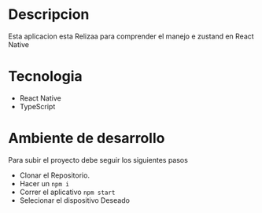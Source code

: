 # Descripcion

Esta aplicacion esta Relizaa para comprender el manejo e zustand en React Native

# Tecnologia

- React Native
- TypeScript

# Ambiente de desarrollo

Para subir el proyecto debe seguir los siguientes pasos

- Clonar el Repositorio.
- Hacer un `npm i`
- Correr el aplicativo `npm start`
- Selecionar el dispositivo Deseado
